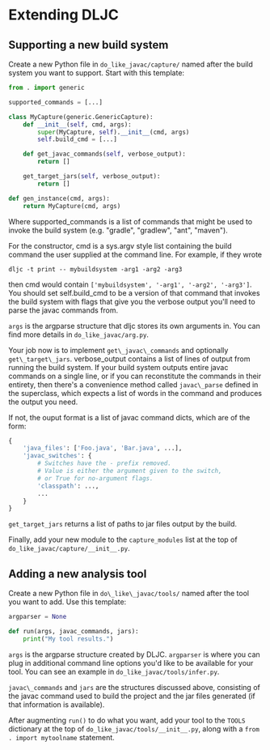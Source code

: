 Extending DLJC
==================

## Supporting a new build system

Create a new Python file in `do_like_javac/capture/` named after the build system you
want to support. Start with this template:

```python
from . import generic

supported_commands = [...]

class MyCapture(generic.GenericCapture):
    def __init__(self, cmd, args):
        super(MyCapture, self).__init__(cmd, args)
        self.build_cmd = [...]

    def get_javac_commands(self, verbose_output):
        return []

    get_target_jars(self, verbose_output):
        return []

def gen_instance(cmd, args):
    return MyCapture(cmd, args)
```

Where supported\_commands is a list of commands that might be used to invoke the
build system (e.g. "gradle", "gradlew", "ant", "maven").

For the constructor, cmd is a sys.argv style list containing the build command
the user supplied at the command line. For example, if they wrote

    dljc -t print -- mybuildsystem -arg1 -arg2 -arg3

then cmd would contain `['mybuildsystem', '-arg1', '-arg2', '-arg3']`. You
should set self.build_cmd to be a version of that command that invokes the build
system with flags that give you the verbose output you'll need to parse the
javac commands from.

`args` is the argparse structure that dljc stores its own arguments in. You can
find more details in `do_like_javac/arg.py`.

Your job now is to implement `get\_javac\_commands` and optionally
`get\_target\_jars`. verbose\_output contains a list of lines of output from
running the build system. If your build system outputs entire javac commands
on a single line, or if you can reconstitute the commands in their entirety,
then there's a convenience method called `javac\_parse` defined in the
superclass, which expects a list of words in the command and produces the
output you need.

If not, the ouput format is a list of javac command dicts, which are of the
form:

```python
{
    'java_files': ['Foo.java', 'Bar.java', ...],
    'javac_switches': {
        # Switches have the - prefix removed.
        # Value is either the argument given to the switch,
        # or True for no-argument flags.
        'classpath': ...,
        ...
    }
}
```

`get_target_jars` returns a list of paths to jar files output by the build.

Finally, add your new module to the `capture_modules` list at the top of
`do_like_javac/capture/__init__.py`.

## Adding a new analysis tool

Create a new Python file in `do\_like\_javac/tools/` named after the tool you
want to add. Use this template:

```python
argparser = None

def run(args, javac_commands, jars):
    print("My tool results.")
```

`args` is the argparse structure created by DLJC. `argparser` is where you can
plug in additional command line options you'd like to be available for your
tool. You can see an example in `do_like_javac/tools/infer.py`.

`javac\_commands` and `jars` are the structures discussed above, consisting of
the javac command used to build the project and the jar files generated (if
that information is available).

After augmenting `run()` to do what you want, add your tool to the `TOOLS`
dictionary at the top of `do_like_javac/tools/__init__.py`, along with a
`from . import mytoolname` statement.
